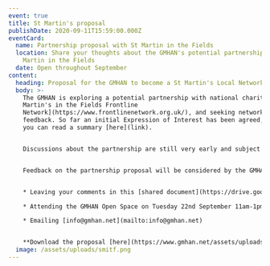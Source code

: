 ```yaml
---
event: true
title: St Martin's proposal
publishDate: 2020-09-11T15:59:00.000Z
eventCard:
  name: Partnership proposal with St Martin in the Fields
  location: Share your thoughts about the GMHAN's potential partnership with St
    Martin in the Fields
  date: Open throughout September
content:
  heading: Proposal for the GMHAN to become a St Martin's Local Network Partner
  body: >-
    The GMHAN is exploring a potential partnership with national charity [St
    Martin's in the Fields Frontline
    Network](https://www.frontlinenetwork.org.uk/), and seeking network member
    feedback. So far an initial Expression of Interest has been agreed, of which
    you can read a summary [here](link). 


    Discussions about the partnership are still very early and subject to both the HAN and St Martin's concluding it is right for both sides.  If would potentially see the GMHAN joining 7 existing Network Partners across the UK working to support frontline workers and influence decision making of responses to homelessness. A partnership would include funding to support a set of activities which are outlined in the current proposal. It is suggest any post would be held by one of the GMHAN's local network members.


    Feedback on the partnership proposal will be considered by the GMHAN 'Strategy & Support Group' and Advisory Board's over the autumn and winter, alongside further discussions and exploration with St Martin's. You can leave your comments on the partnership proposal by:


    * Leaving your comments in this [shared document](https://drive.google.com/file/d/1marTQLDouirAmoIB5YQtXTmb4JhYq1fO/view?usp=sharing) (google sign in may be required – you can do this with any email address)

    * Attending the GMHAN Open Space on Tuesday 22nd September 11am-1pm. Please go to [gmhan.net/news-and-events](https://www.gmhan.net/news-and-events/) for joining instructions.

    * Emailing [info@gmhan.net](mailto:info@gmhan.net)


    **Download the proposal [here](https://www.gmhan.net/assets/uploads/st-martin-s-gmhan-partnership-proposal-for-consultation.pdf)**
  image: /assets/uploads/smitf.png
---
```

